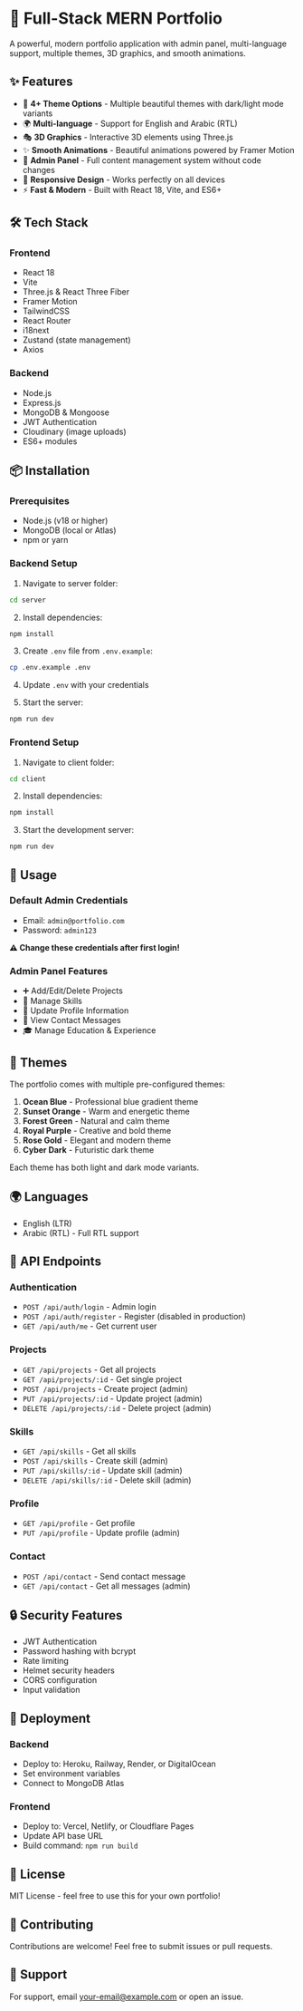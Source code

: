 # 🚀 Full-Stack MERN Portfolio

A powerful, modern portfolio application with admin panel, multi-language support, multiple themes, 3D graphics, and smooth animations.

## ✨ Features

- 🎨 **4+ Theme Options** - Multiple beautiful themes with dark/light mode variants
- 🌍 **Multi-language** - Support for English and Arabic (RTL)
- 🎭 **3D Graphics** - Interactive 3D elements using Three.js
- ✨ **Smooth Animations** - Beautiful animations powered by Framer Motion
- 🔐 **Admin Panel** - Full content management system without code changes
- 📱 **Responsive Design** - Works perfectly on all devices
- ⚡ **Fast & Modern** - Built with React 18, Vite, and ES6+

## 🛠️ Tech Stack

### Frontend
- React 18
- Vite
- Three.js & React Three Fiber
- Framer Motion
- TailwindCSS
- React Router
- i18next
- Zustand (state management)
- Axios

### Backend
- Node.js
- Express.js
- MongoDB & Mongoose
- JWT Authentication
- Cloudinary (image uploads)
- ES6+ modules

## 📦 Installation

### Prerequisites
- Node.js (v18 or higher)
- MongoDB (local or Atlas)
- npm or yarn

### Backend Setup

1. Navigate to server folder:
```bash
cd server
```

2. Install dependencies:
```bash
npm install
```

3. Create `.env` file from `.env.example`:
```bash
cp .env.example .env
```

4. Update `.env` with your credentials

5. Start the server:
```bash
npm run dev
```

### Frontend Setup

1. Navigate to client folder:
```bash
cd client
```

2. Install dependencies:
```bash
npm install
```

3. Start the development server:
```bash
npm run dev
```

## 🎯 Usage

### Default Admin Credentials
- Email: `admin@portfolio.com`
- Password: `admin123`

**⚠️ Change these credentials after first login!**

### Admin Panel Features
- ➕ Add/Edit/Delete Projects
- 📝 Manage Skills
- 👤 Update Profile Information
- 📧 View Contact Messages
- 🎓 Manage Education & Experience

## 🎨 Themes

The portfolio comes with multiple pre-configured themes:
1. **Ocean Blue** - Professional blue gradient theme
2. **Sunset Orange** - Warm and energetic theme
3. **Forest Green** - Natural and calm theme
4. **Royal Purple** - Creative and bold theme
5. **Rose Gold** - Elegant and modern theme
6. **Cyber Dark** - Futuristic dark theme

Each theme has both light and dark mode variants.

## 🌍 Languages

- English (LTR)
- Arabic (RTL) - Full RTL support

## 📱 API Endpoints

### Authentication
- `POST /api/auth/login` - Admin login
- `POST /api/auth/register` - Register (disabled in production)
- `GET /api/auth/me` - Get current user

### Projects
- `GET /api/projects` - Get all projects
- `GET /api/projects/:id` - Get single project
- `POST /api/projects` - Create project (admin)
- `PUT /api/projects/:id` - Update project (admin)
- `DELETE /api/projects/:id` - Delete project (admin)

### Skills
- `GET /api/skills` - Get all skills
- `POST /api/skills` - Create skill (admin)
- `PUT /api/skills/:id` - Update skill (admin)
- `DELETE /api/skills/:id` - Delete skill (admin)

### Profile
- `GET /api/profile` - Get profile
- `PUT /api/profile` - Update profile (admin)

### Contact
- `POST /api/contact` - Send contact message
- `GET /api/contact` - Get all messages (admin)

## 🔒 Security Features

- JWT Authentication
- Password hashing with bcrypt
- Rate limiting
- Helmet security headers
- CORS configuration
- Input validation

## 🚀 Deployment

### Backend
- Deploy to: Heroku, Railway, Render, or DigitalOcean
- Set environment variables
- Connect to MongoDB Atlas

### Frontend
- Deploy to: Vercel, Netlify, or Cloudflare Pages
- Update API base URL
- Build command: `npm run build`

## 📄 License

MIT License - feel free to use this for your own portfolio!

## 🤝 Contributing

Contributions are welcome! Feel free to submit issues or pull requests.

## 📧 Support

For support, email your-email@example.com or open an issue.
